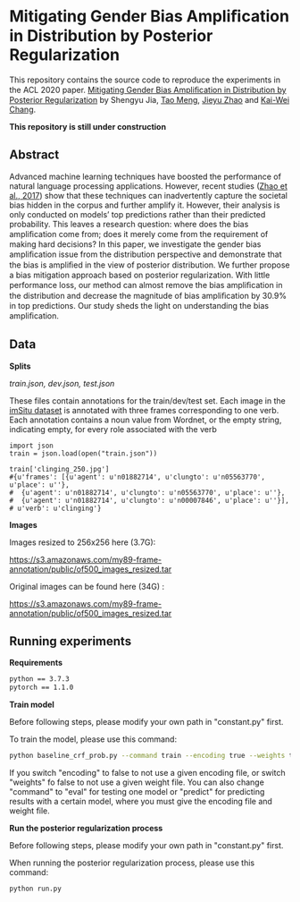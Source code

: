 # Mitigating Gender Bias Ampliﬁcation in Distribution by Posterior Regularization

This repository contains the source code to reproduce the experiments in the ACL 2020 paper.
[Mitigating Gender Bias Ampliﬁcation in Distribution by Posterior Regularization](https://arxiv.org/abs/1909.01482) by Shengyu Jia, [Tao Meng](https://mtsomethree.github.io), [Jieyu Zhao](https://jyzhao.net) and [Kai-Wei Chang](http://web.cs.ucla.edu/~kwchang/).

**This repository is still under construction**

## Abstract
Advanced machine learning techniques have boosted the performance of natural language processing applications. However, recent studies ([Zhao et al., 2017](https://arxiv.org/abs/1707.09457)) show that these techniques can inadvertently capture the societal bias hidden in the corpus and further amplify it. However, their analysis is only conducted on models’ top predictions rather than their predicted probability. This leaves a research question: where does the bias ampliﬁcation come from; does it merely come from the requirement of making hard decisions? In this paper, we investigate the gender bias ampliﬁcation issue from the distribution perspective and demonstrate that the bias is ampliﬁed in the view of posterior distribution. We further propose a bias mitigation approach based on posterior regularization. With little performance loss, our method can almost remove the bias ampliﬁcation in the distribution and decrease the magnitude of bias ampliﬁcation by 30.9% in top predictions. Our study sheds the light on understanding the bias ampliﬁcation.

## Data
**Splits**

*train.json, dev.json, test.json*

These files contain annotations for the train/dev/test set. Each image in the [imSitu dataset](http://imsitu.org/) is annotated with three frames corresponding to one verb. Each annotation contains a noun value from Wordnet, or the empty string, indicating empty, for every role associated with the verb
```
import json
train = json.load(open("train.json"))

train['clinging_250.jpg']
#{u'frames': [{u'agent': u'n01882714', u'clungto': u'n05563770', u'place': u''},
#  {u'agent': u'n01882714', u'clungto': u'n05563770', u'place': u''},
#  {u'agent': u'n01882714', u'clungto': u'n00007846', u'place': u''}],
# u'verb': u'clinging'}
```

**Images**

Images resized to 256x256 here (3.7G):

https://s3.amazonaws.com/my89-frame-annotation/public/of500_images_resized.tar

Original images can be found here (34G) :

https://s3.amazonaws.com/my89-frame-annotation/public/of500_images_resized.tar

## Running experiments

**Requirements**

```bash
python == 3.7.3
pytorch == 1.1.0
```

**Train model**

Before following steps, please modify your own path in "constant.py" first.

To train the model, please use this command:
```bash
python baseline_crf_prob.py --command train --encoding true --weights true
```

If you switch "encoding" to false to not use a given encoding file, or switch "weights" fo false to not use a given weight file.
You can also change "command" to "eval" for testing one model or "predict" for predicting results with a certain model, where you must give the encoding file and weight file.

**Run the posterior regularization process**

Before following steps, please modify your own path in "constant.py" first.

When running the posterior regularization process, please use this command:
```bash
python run.py
```

